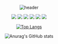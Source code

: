 <div align="center">

![header](https://capsule-render.vercel.app/api?type=wave&color=FFFFFF&height=200&&text={merry!Christmas}&fontColor={FF0000})
</div>
<div align="center">
  
<img src="https://img.shields.io/badge/java-FF0000?style=flat-square&logo=Java&logoColor=FFFFFF"/> <img src="https://img.shields.io/badge/python-FF0000?style=flat-square&logo=python&logoColor=FFFFFF"/>
<img src="https://img.shields.io/badge/css3-FF0000?style=flat-square&logo=css3&logoColor=FFFFFF"/>
<img src="https://img.shields.io/badge/c-FF0000?style=flat-square&logo=c&logoColor=FFFFFF"/>
<img src="https://img.shields.io/badge/javascript-FF0000?style=flat-square&logo=javascript&logoColor=FFFFFF"/>
<img src="https://img.shields.io/badge/HTML5-FF0000?style=flat-square&logo=HTML5&logoColor=FFFFFF"/>
</div>
<div align="center">
  
[![Top Langs](https://github-readme-stats.vercel.app/api/top-langs/?username=biyakim&theme=red&color=FF0000)](https://github.com/biyakim/github-readme-stats)

![Anurag's GitHub stats](https://github-readme-stats.vercel.app/api?username=biyakim&show_icons=true&theme=red)
</div>


